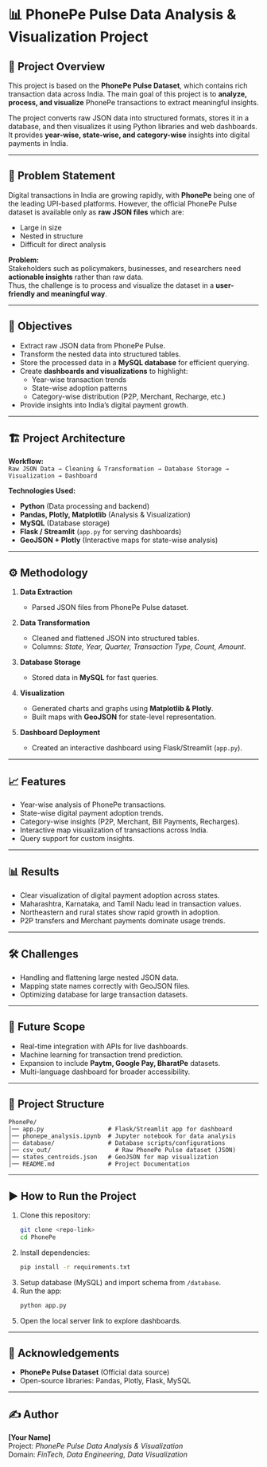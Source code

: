 
# 📊 PhonePe Pulse Data Analysis & Visualization Project

## 📌 Project Overview
This project is based on the **PhonePe Pulse Dataset**, which contains rich transaction data across India. 
The main goal of this project is to **analyze, process, and visualize** PhonePe transactions to extract meaningful insights.

The project converts raw JSON data into structured formats, stores it in a database, and then visualizes it using Python libraries and web dashboards. 
It provides **year-wise, state-wise, and category-wise** insights into digital payments in India.

---

## 🚩 Problem Statement
Digital transactions in India are growing rapidly, with **PhonePe** being one of the leading UPI-based platforms. 
However, the official PhonePe Pulse dataset is available only as **raw JSON files** which are:
- Large in size
- Nested in structure
- Difficult for direct analysis

**Problem:**  
Stakeholders such as policymakers, businesses, and researchers need **actionable insights** rather than raw data.  
Thus, the challenge is to process and visualize the dataset in a **user-friendly and meaningful way**.

---

## 🎯 Objectives
- Extract raw JSON data from PhonePe Pulse.
- Transform the nested data into structured tables.
- Store the processed data in a **MySQL database** for efficient querying.
- Create **dashboards and visualizations** to highlight:
  - Year-wise transaction trends  
  - State-wise adoption patterns  
  - Category-wise distribution (P2P, Merchant, Recharge, etc.)  
- Provide insights into India’s digital payment growth.

---

## 🏗️ Project Architecture
**Workflow:**  
`Raw JSON Data → Cleaning & Transformation → Database Storage → Visualization → Dashboard`  

**Technologies Used:**
- **Python** (Data processing and backend)
- **Pandas, Plotly, Matplotlib** (Analysis & Visualization)
- **MySQL** (Database storage)
- **Flask / Streamlit** (`app.py` for serving dashboards)
- **GeoJSON + Plotly** (Interactive maps for state-wise analysis)

---

## ⚙️ Methodology
1. **Data Extraction**  
   - Parsed JSON files from PhonePe Pulse dataset.  

2. **Data Transformation**  
   - Cleaned and flattened JSON into structured tables.  
   - Columns: *State, Year, Quarter, Transaction Type, Count, Amount*.  

3. **Database Storage**  
   - Stored data in **MySQL** for fast queries.  

4. **Visualization**  
   - Generated charts and graphs using **Matplotlib & Plotly**.  
   - Built maps with **GeoJSON** for state-level representation.  

5. **Dashboard Deployment**  
   - Created an interactive dashboard using Flask/Streamlit (`app.py`).  

---

## 📈 Features
- Year-wise analysis of PhonePe transactions.  
- State-wise digital payment adoption trends.  
- Category-wise insights (P2P, Merchant, Bill Payments, Recharges).  
- Interactive map visualization of transactions across India.  
- Query support for custom insights.  

---

## 📊 Results
- Clear visualization of digital payment adoption across states.  
- Maharashtra, Karnataka, and Tamil Nadu lead in transaction values.  
- Northeastern and rural states show rapid growth in adoption.  
- P2P transfers and Merchant payments dominate usage trends.  

---

## 🛠️ Challenges
- Handling and flattening large nested JSON data.  
- Mapping state names correctly with GeoJSON files.  
- Optimizing database for large transaction datasets.  

---

## 🚀 Future Scope
- Real-time integration with APIs for live dashboards.  
- Machine learning for transaction trend prediction.  
- Expansion to include **Paytm, Google Pay, BharatPe** datasets.  
- Multi-language dashboard for broader accessibility.  

---

## 📂 Project Structure
```
PhonePe/
│── app.py                  # Flask/Streamlit app for dashboard
│── phonepe_analysis.ipynb  # Jupyter notebook for data analysis
│── database/               # Database scripts/configurations
│── csv_out/                  # Raw PhonePe Pulse dataset (JSON)
│── states_centroids.json   # GeoJSON for map visualization
│── README.md               # Project Documentation
```

---

## ▶️ How to Run the Project
1. Clone this repository:
   ```bash
   git clone <repo-link>
   cd PhonePe
   ```
2. Install dependencies:
   ```bash
   pip install -r requirements.txt
   ```
3. Setup database (MySQL) and import schema from `/database`.  
4. Run the app:
   ```bash
   python app.py
   ```
5. Open the local server link to explore dashboards.

---

## 🙌 Acknowledgements
- **PhonePe Pulse Dataset** (Official data source)
- Open-source libraries: Pandas, Plotly, Flask, MySQL

---

## ✍️ Author
**[Your Name]**  
Project: *PhonePe Pulse Data Analysis & Visualization*  
Domain: *FinTech, Data Engineering, Data Visualization*  
